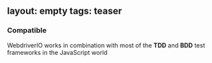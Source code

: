 layout: empty
tags: teaser
---

### Compatible

WebdriverIO works in combination with most of the **TDD** and **BDD** test frameworks in the JavaScript world
